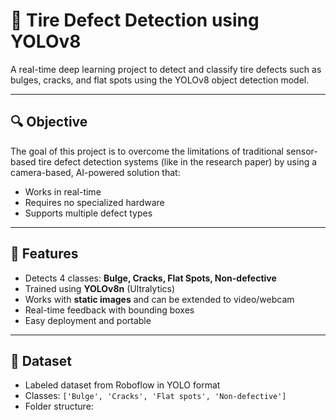 # 🛞 Tire Defect Detection using YOLOv8

A real-time deep learning project to detect and classify tire defects such as bulges, cracks, and flat spots using the YOLOv8 object detection model.

---

## 🔍 Objective

The goal of this project is to overcome the limitations of traditional sensor-based tire defect detection systems (like in the research paper) by using a camera-based, AI-powered solution that:
- Works in real-time
- Requires no specialized hardware
- Supports multiple defect types

---

## 🚀 Features

- Detects 4 classes: **Bulge, Cracks, Flat Spots, Non-defective**
- Trained using **YOLOv8n** (Ultralytics)
- Works with **static images** and can be extended to video/webcam
- Real-time feedback with bounding boxes
- Easy deployment and portable

---

## 📂 Dataset

- Labeled dataset from Roboflow in YOLO format
- Classes: `['Bulge', 'Cracks', 'Flat spots', 'Non-defective']`
- Folder structure:
